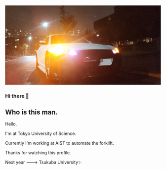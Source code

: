 ![hello](./image/hello.jpg)

### Hi there 👋
Who is this man.
--
Hello.

I'm at Tokyo University of Science.

Currently I'm working at AIST to automate the forklift.

Thanks for watching this profile.

Next year ---> Tsukuba University✨

<!--
**pampem/pampem** is a ✨ _special_ ✨ repository because its `README.md` (this file) appears on your GitHub profile.

Here are some ideas to get you started:

- 🔭 I’m currently working on ...
- 🌱 I’m currently learning ...
- 👯 I’m looking to collaborate on ...
- 🤔 I’m looking for help with ...
- 💬 Ask me about ...
- 📫 How to reach me: ...
- 😄 Pronouns: ...
- ⚡ Fun fact: ...
-->
